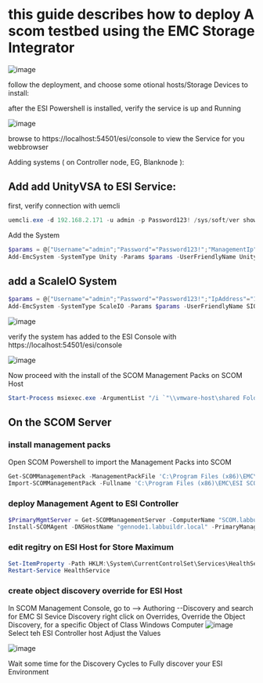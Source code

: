 # this guide describes how to deploy A scom testbed using the EMC Storage Integrator
![image](https://user-images.githubusercontent.com/8255007/27825344-7a20d604-60af-11e7-9509-3bca5efd693b.png)  

follow the deployment, and choose some otional hosts/Storage Devices to install:

<script src="https://gist.github.com/bottkars/b28326bb6b0595192508530777abed84.js"></script>


after the ESI Powershell is installed, verify the service is up and Running

![image](https://user-images.githubusercontent.com/8255007/27819069-cc536502-6098-11e7-8aa0-448266ed8c66.png)

browse to https://localhost:54501/esi/console to view the Service for you webbrowser

Adding systems ( on Controller node, EG, Blanknode ):

## Add add UnityVSA to ESI Service:


first, verify connection with uemcli
```Powershell
uemcli.exe -d 192.168.2.171 -u admin -p Password123! /sys/soft/ver show -detail
```

Add the System
```Powershell
$params = @{"Username"="admin";"Password"="Password123!";"ManagementIp"="192.168.2.171"};
Add-EmcSystem -SystemType Unity -Params $params -UserFriendlyName UnityVSA
```
## add a ScaleIO System
```Powershell
$params = @{"Username"="admin";"Password"="Password123!";"IpAddress"="192.168.2.153"};
Add-EmcSystem -SystemType ScaleIO -Params $params -UserFriendlyName SIO_HyperV
```
![image](https://user-images.githubusercontent.com/8255007/27827573-3155cfac-60b8-11e7-9ba7-281210b115fa.png)

verify the system has added to the ESI Console with  https://localhost:54501/esi/console


![image](https://user-images.githubusercontent.com/8255007/27827635-81338956-60b8-11e7-9f39-0c0b3aacd92f.png)

Now proceed with the install of the SCOM Management Packs on SCOM Host
```Powershell
Start-Process msiexec.exe -ArgumentList "/i `"\\vmware-host\shared Folders\sources\esi\ESI.SCOM.ManagementPacks.5.0.1.3.Setup\ESI.SCOM.ManagementPacks.5.0.1.3.Setup.msi`" /passive /log c:\scripts\esilog" -Wait -PassThru
```
## On the SCOM Server
### install management packs
Open SCOM Powershell to import the Management Packs into SCOM
```Powershell
Get-SCOMManagementPack -ManagementPackFile 'C:\Program Files (x86)\EMC\ESI SCOM Management Packs\*.*'
Import-SCOMManagementPack -Fullname 'C:\Program Files (x86)\EMC\ESI SCOM Management Packs\*.*'
```
### deploy Management Agent to ESI Controller
```Powershell
$PrimaryMgmtServer = Get-SCOMManagementServer -ComputerName "SCOM.labbuildr.local"
Install-SCOMAgent -DNSHostName "gennode1.labbuildr.local" -PrimaryManagementServer $PrimaryMgmtServer
```
### edit regitry on ESI Host for Store Maximum
```Powershell
Set-ItemProperty -Path HKLM:\System\CurrentControlSet\Services\HealthService\Parameters -Value 0x00001400 -Type dword -name "Persistence Version Store Maximum"
Restart-Service HealthService
```

### create object discovery override for ESI Host


In SCOM Management Console, go to 
--> Authoring --Discovery
and search for EMC SI Sevice Discovery
right click on Overrides, Override the Object Discovery, for a specific Object of Class Windows Computer
![image](https://user-images.githubusercontent.com/8255007/27821583-0e74879a-60a3-11e7-81a3-f584e962b067.png)
Select teh ESI Controller host
Adjust the Values

![image](https://user-images.githubusercontent.com/8255007/27821818-e368af3a-60a3-11e7-9d66-8d41160eb8af.png)

Wait some time for the Discovery Cycles to Fully discover your ESI Environment
